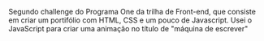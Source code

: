 Segundo challenge do Programa One da trilha de Front-end, que consiste em criar um portifólio com HTML, CSS e um pouco de Javascript.
Usei o JavaScript para criar uma animação no título de "máquina de escrever"
